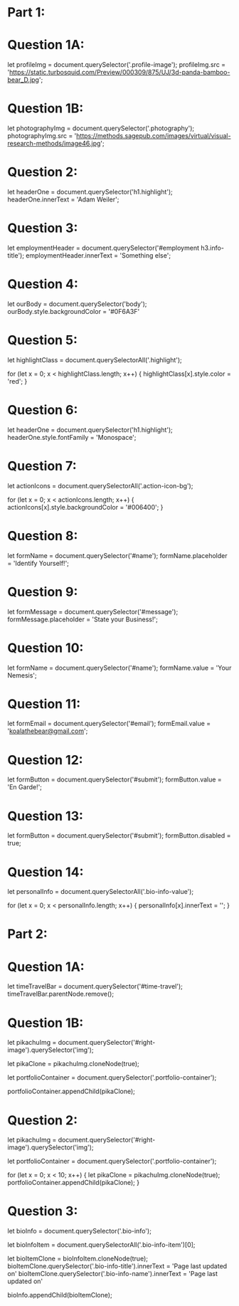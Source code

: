 # Part 1:

# Question 1A:
let profileImg = document.querySelector('.profile-image');
profileImg.src = 'https://static.turbosquid.com/Preview/000309/875/UJ/3d-panda-bamboo-bear_D.jpg';


# Question 1B:
let photographyImg = document.querySelector('.photography');
photographyImg.src = 'https://methods.sagepub.com/images/virtual/visual-research-methods/image46.jpg';


# Question 2:
let headerOne = document.querySelector('h1.highlight');
headerOne.innerText = 'Adam Weiler';


# Question 3:
let employmentHeader = document.querySelector('#employment h3.info-title');
employmentHeader.innerText = 'Something else';


# Question 4:
let ourBody = document.querySelector('body');
ourBody.style.backgroundColor = '#0F6A3F'


# Question 5:
let highlightClass = document.querySelectorAll('.highlight');

for (let x = 0; x < highlightClass.length; x++) {
    highlightClass[x].style.color = 'red';
}
    

# Question 6:
let headerOne = document.querySelector('h1.highlight');
headerOne.style.fontFamily = 'Monospace';


# Question 7:
let actionIcons = document.querySelectorAll('.action-icon-bg');

for (let x = 0; x < actionIcons.length; x++) {
    actionIcons[x].style.backgroundColor = '#006400';
}


# Question 8:
let formName = document.querySelector('#name');
formName.placeholder = 'Identify Yourself!';


# Question 9:
let formMessage = document.querySelector('#message');
formMessage.placeholder = 'State your Business!';


# Question 10:
let formName = document.querySelector('#name');
formName.value = 'Your Nemesis';


# Question 11:
let formEmail = document.querySelector('#email');
formEmail.value = 'koalathebear@gmail.com';


# Question 12:
let formButton = document.querySelector('#submit');
formButton.value = 'En Garde!';


# Question 13:
let formButton = document.querySelector('#submit');
formButton.disabled = true;


# Question 14:
let personalInfo = document.querySelectorAll('.bio-info-value');

for (let x = 0; x < personalInfo.length; x++) {
    personalInfo[x].innerText = '';
}



# Part 2:

# Question 1A:
let timeTravelBar = document.querySelector('#time-travel');
timeTravelBar.parentNode.remove();


# Question 1B:
let pikachuImg = document.querySelector('#right-image').querySelector('img');

let pikaClone = pikachuImg.cloneNode(true);

let portfolioContainer = document.querySelector('.portfolio-container');

portfolioContainer.appendChild(pikaClone);


# Question 2:
let pikachuImg = document.querySelector('#right-image').querySelector('img');

let portfolioContainer = document.querySelector('.portfolio-container');

for (let x = 0; x < 10; x++) {
    let pikaClone = pikachuImg.cloneNode(true);
    portfolioContainer.appendChild(pikaClone);
}


# Question 3:
let bioInfo = document.querySelector('.bio-info');

let bioInfoItem = document.querySelectorAll('.bio-info-item')[0];

let bioItemClone = bioInfoItem.cloneNode(true);
bioItemClone.querySelector('.bio-info-title').innerText = 'Page last updated on'
bioItemClone.querySelector('.bio-info-name').innerText = 'Page last updated on'


bioInfo.appendChild(bioItemClone);

